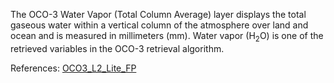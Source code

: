 The OCO-3 Water Vapor (Total Column Average) layer displays the total gaseous water within a vertical column of the atmosphere over land and ocean and is measured in millimeters (mm). Water vapor (H<sub>2</sub>O) is one of the retrieved variables in the OCO-3 retrieval algorithm.

References: [OCO3_L2_Lite_FP](https://disc.gsfc.nasa.gov/datasets/OCO3_L2_Lite_FP_EarlyR/summary)